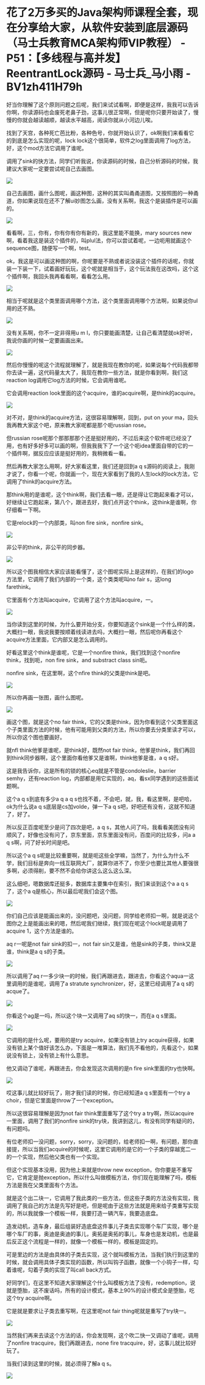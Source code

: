 # 花了2万多买的Java架构师课程全套，现在分享给大家，从软件安装到底层源码（马士兵教育MCA架构师VIP教程） - P51：【多线程与高并发】ReentrantLock源码 - 马士兵_马小雨 - BV1zh411H79h

好当你理解了这个原则问题之后呢，我们来试试看啊，即便是这样，我我可以告诉你啊，你读源码也会废死老鼻子劲，这事儿很正常啊，但是呢你只要开始读了，慢慢的你就会越读越顺，越读水平越高，阅读你就从小河边儿唉。

找到了天宫，各种死亡芭比粉，各种色号，你就开始认识了，ok啊我们来看看它的到底是怎么实现的呢，lock lock这个很简单，软件之log里面调用了log方法，好，这个mod方法它调用了谁呢。

调用了sink的快方法，同学们听我说，你读源码的时候，自己分析源码的时候，我建议大家呢一定要尝试呢自己去画图。



![](img/43955ff99962d0b7c89b26d02056500d_1.png)

自己去画图，画什么图呢，画这种图，这种的其实叫甬甬道图，又按照图的一种甬道，你如果说现在还不了解ui妙图怎么画，没有关系啊，我这个是装插件是可以画的。



![](img/43955ff99962d0b7c89b26d02056500d_3.png)

看看啊，三，你有，你有你有你有新的，我这里能不能换，mary sources new啊，看着我这是装这个插件的，叫plul法，你可以尝试着呢，一边呃用就画这个sequence图，随便写一个啊，test。

ok，我这是可以画这种图的啊，你呢要是不熟或者说没装这个插件的话呢，你就装一下装一下，试着画好玩玩，这个呢就是相当于，这个玩法我在这改吗，这个这个插件啊，我回头我再看看啊，看看怎么用。



![](img/43955ff99962d0b7c89b26d02056500d_5.png)

相当于呢就是这个类里面调用哪个方法，这个类里面调用哪个方法啊，如果说你ul用的还不熟。

![](img/43955ff99962d0b7c89b26d02056500d_7.png)

没有关系啊，你不一定非得用u m l，你只要能画清楚，让自己看清楚就ok好听，我说你画的时候一定要画画出来。



![](img/43955ff99962d0b7c89b26d02056500d_9.png)

然后你慢慢的呢这个流程就理解了，就是我现在教你的呢，如果说每个代码我都带你去读一遍，这代码量太大了，我现在教你一些方法，就是你看到啊，我们这reaction log调用它log方法的时候，它会调用谁呢。

它会调用reaction look里面的这个acquire，谁的acquire啊，是think的acquire。



![](img/43955ff99962d0b7c89b26d02056500d_11.png)

对不对，是think的acquire方法，这很容易理解啊，回到，put on your ma，回头我再教大家这个吧，原来教大家呢都是那个呃russian rose。

但russian rose呢那个那那那那个还是挺好用的，不过后来这个软件呢已经没了用，也有好多好多可以画的啊，但我我我下了一个这个呃idea里面自带的它的一个插件啊，据反应应该是挺好用的，我稍微看一看。

然后再教大家怎么用啊，好大家看这里，我们还是回到a q s源码的阅读上，我刚才说了，你看一个呢，你就画一个，现在大家看到了我的人生lock的lock方法，它调用了think的acquire方法。

那think用的是谁呢，这个think啊，我们去看一眼，还是得让它跑起来看才可以，好继续让它跑起来，第八个，跟进去好，我们点开这个think，这think是谁啊，你仔细看一下啊。

它是relock的一个内部类，叫non fire sink，nonfire sink。

![](img/43955ff99962d0b7c89b26d02056500d_13.png)

非公平的think，非公平的同步器。

![](img/43955ff99962d0b7c89b26d02056500d_15.png)

所以这个图我相信大家应该能看懂了，这个图呢实际上是这样的，在我们的logo方法里，它调用了我们内部的一个类，这个类类呢叫no fair s，这long farethink。

它里面有个方法叫acquire，它调用了这个方法叫acquire，一。

![](img/43955ff99962d0b7c89b26d02056500d_17.png)

当你读到这里的时候，为什么要开始分支，你要知道这个sink是一个什么样的类，大概扫一眼，我说我要按顺着线读进去吗，大概扫一眼，然后呢你再看这个acquire方法里面，它内部又是怎么调用的。

好看这里这个think是谁呢，它是一个nonfire think，我们找到这个nonfire think，找到呃，non fire sink，and substract class sin呃。

nonfire sink，在这里啊，这个nfire think的父类是think是吧。

![](img/43955ff99962d0b7c89b26d02056500d_19.png)

所以你再画一张图，画什么图呢。

![](img/43955ff99962d0b7c89b26d02056500d_21.png)

画这个图，就是这个no fair think，它的父类是think，因为你看到这个父类里面这个子类里面方法的时候，他有可能用到父类的方法，所以你要去分类里读才可以，所以你这个图也要画好。

就nfl think他爹是谁呢，是think好，既然not fair think，他爹是think，我们再回到think同步器啊，这个里面你看他爹又是谁啊，think他爹是谁，a q s好。

这是我告诉你，这是所有的锁的核心eq就是不管是condoleslie，barrier semhy，还有reaction log，内部都是用它实现的，aq，看sx同学遇到的这些面试题啊。

这个a q s到底有多少a q a q s也找不着，不会吧，就，我，看这里啊，是吧哈，ok为什么说a q s底层是cs加volde，弹一下a q s吧，好吧还有没有，这就不知道了，好了。

所以反正百度呢至少是问了四次是吧，a q s，其他人问了吗，我看看美团没有问顺风了，好像也没有问了，京东里面，京东里面没有问，百度问的比较多，问a a q s啊，问了好长时间是吧。

所以这个a q s呢是比较重要啊，就是呃这些全学嘛，当然了，为什么为什么不学，我们目标是奔向一线互联网大厂，就算你进不了，你至少也要比其他人要强很多啊，必须得削，要不然不会给你讲这么这么这么深。

这么细吧，嗯数据库还挺多，数据库主要集中在索引，我们来谈到这个a a q s了，这个a q是核心，所以最后呢我们会这个图。



![](img/43955ff99962d0b7c89b26d02056500d_23.png)

你们自己应该是能画出来的，没问题吧，没问题，同学给老师扣一啊，就是说这个图你之上是能画出来的嗯，然后呢我们继续，我们现在呢这个lock呢是调用了acquire 1，这个方法是谁的。

aq r一呢是not fair sink的扣一，not fair sin又是谁，他是sink的子类，think又是谁，think是a q s的子类。



![](img/43955ff99962d0b7c89b26d02056500d_25.png)

所以调用了aq r一多少块一的时候，我们再跟进去，跟进去，你看这个aqua一这里调用的是谁呢，调用了a stratute synchronizer，好，这里已经调用了a q s的acque了。



![](img/43955ff99962d0b7c89b26d02056500d_27.png)

你看这个ag是一吗，所以这个块一又调用了aq s的快一，而在a q s里面。

![](img/43955ff99962d0b7c89b26d02056500d_29.png)

它调用的是什么呢，要用的是try acquire，如果没有锁上try acquire获得，如果没有锁上某个值好该怎么办，下面是一堆算法，我们先不看他的，先看这个，如果说没有锁上，没有锁上有什么意思。

他又调动了谁呢，再跟进去，你会发现这次调用的是n fire sink里面的try也快啊。

![](img/43955ff99962d0b7c89b26d02056500d_31.png)

哎这事儿就比较好玩了，刚才我们读的时候，你已经知道a q s里面有一个try a choir，但是它里面是throw了一个exception。

所以这很容易理解是因为not fair think里面重写了这个try a try啊，所以acquire一里面，调用了我们的nonfire sink的try块，我讲到这儿，有没有同学有疑问的，有问题吗。

有位老师扣一没问题，sorry，sorry，没问题的，给老师扣一啊，有问题，那你直接提，所以当我们acquire的时候呢，这里它调用的是它的一个子类的穿越宽二一的一个实现，然后他父类也有一个实现。

但这个实现基本没用，因为他上来就是throw new exception，你你要是不重写它，它肯定是抛exception，所以什么叫做模板方法，你们现在能理解了吗，模板方法是我在父类里面有个方法。

就是这个出二块一，它调用了我此类的一些方法，但这些子类的方法没有实现，我调用了我自己的方法是先写好是吧，但是呢由于这些方法就是用来给子类重写实现的，所以我就像一个模板一样，我要打造一辆汽车，我要造底盘。

造发动机，造车身，最后组装好造底盘这件事儿子类去实现哪个车厂实现，哪个是哪个车厂的事，奥迪是奥迪的事儿，奥拓是奥拓的事儿，车身也是发动机，也是最后反正这个流程是一样的，就像一个模板一样的，模板是固定的。

可是里边的方法是由具体的子类去实现，这个就叫模板方法，当我们执行到这里的时候，就会调用具体子类实现的函数，所以叫钩子函数，就像一个小钩子一样，勾着谁呢，勾着子类的实现了叫call back方式。

好同学们，在这里不知道大家理解这个什么叫模板方法了没有，redemption，说就是堕胎，这不废话吗，所有的设计模式，基本上90%的设计模式全是堕胎，吃这个try acquire啊。

它是就是要求让子类去重写啊，在这里呢not fair thing呢就是重写了try块一。

![](img/43955ff99962d0b7c89b26d02056500d_33.png)

当然我们再来去读这个方法的话，你会发现啊，这个吹二快一又调动了谁呢，调用了nonfire tracquire，我们再跟进去，none fire tracquire，好，这事儿就比较好玩了。

当我们读到这里的时候，就必须得了解a q s。

![](img/43955ff99962d0b7c89b26d02056500d_35.png)